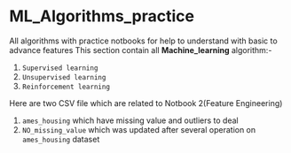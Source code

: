 # ML_Algorithms_practice
All algorithms with practice notbooks for help to understand with basic to advance features
This section contain all **Machine_learning** algorithm:-
  1. `Supervised learning`
  2. `Unsupervised learning`
  3. `Reinforcement learning`

Here are two CSV file which are related to Notbook 2(Feature Engineering)
  1. `ames_housing` which have missing value and outliers to deal
  2. `NO_missing_value` which was updated after several operation on `ames_housing` dataset
